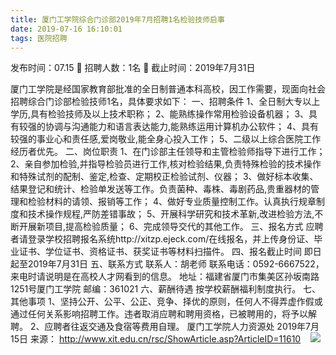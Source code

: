 ```yaml
---
title: 厦门工学院综合门诊部2019年7月招聘1名检验技师启事
date: 2019-07-16 16:10:01
tags: 医院招聘
---
```

发布时间：07.15   🌟   招聘人数：1名   🌈   截止时间：2019年7月31日
<!-- more -->
厦门工学院是经国家教育部批准的全日制普通本科高校，因工作需要，现面向社会招聘综合门诊部检验技师1名，具体要求如下：
一、招聘条件
1、全日制大专以上学历,具有检验技师及以上技术职称；
2、能熟练操作常用检验设备机器；
3、具有较强的协调与沟通能力和语言表达能力,能熟练运用计算机办公软件；
4、具有较强的事业心和责任感,爱岗敬业,能全身心投入工作；
5、二级以上综合医院工作经历者优先。
二、岗位职责
1、在门诊部主任领导和主管检验师指导下进行工作；
2、亲自参加检验,并指导检验员进行工作,核对检验结果,负责特殊检验的技术操作和特殊试剂的配制、鉴定,检查、定期校正检验试剂、仪器；
3、做好标本收集、结果登记和统计、检验单发送等工作。负责菌种、毒株、毒剧药品,贵重器材的管理和检验材料的请领、报销等工作；
4、做好专业质量控制工作。认真执行规章制度和技术操作规程,严防差错事故；
5、开展科学研究和技术革新,改进检验方法,不断开展新项目,提高检验质量；
6、完成领导交代的其他工作。
三、报名方式
应聘者请登录学校招聘报名系统http://xitzp.ejeck.com/在线报名，并上传身份证、毕业证书、学位证书、资格证书、获奖证书等材料扫描件。
四、报名截止时间
即日起至2019年7月31日
五、联系方式
联系人：胡老师
联系电话：0592-6667522，来电时请说明是在高校人才网看到的信息。
地址：福建省厦门市集美区孙坂南路1251号厦门工学院
邮编：361021
六、薪酬待遇
按学校薪酬福利制度执行。
七、其他事项
1、坚持公开、公平、公正、竞争、择优的原则，任何人不得弄虚作假或通过任何关系影响招聘工作。违者取消应聘和聘用资格，已被聘用的，将予以解聘。
2、应聘者往返交通及食宿等费用自理。
厦门工学院人力资源处
2019年7月15日
来源：
http://www.xit.edu.cn/rsc/ShowArticle.asp?ArticleID=11610
 
 ![](https://cdn.weiweiblog.cn/20181015134814.png)
